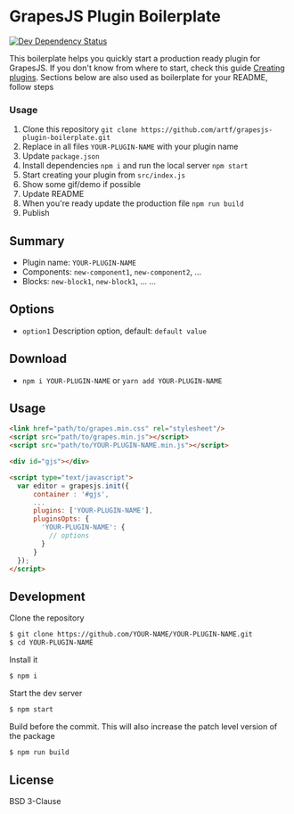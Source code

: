 # GrapesJS Plugin Boilerplate


<span><a href="https://david-dm.org/artf/grapesjs-plugin-boilerplate#info=devDependencies" title="View the status of this project's development dependencies on DavidDM"><img src="https://img.shields.io/david/dev/artf/grapesjs-plugin-boilerplate.svg" alt="Dev Dependency Status" /></a></span>

This boilerplate helps you quickly start a production ready plugin for GrapesJS. If you don't know from where to start, check this guide [Creating plugins](https://github.com/artf/grapesjs/wiki/Creating-plugins). Sections below are also used as boilerplate for your README, follow steps

### Usage
1. Clone this repository `git clone https://github.com/artf/grapesjs-plugin-boilerplate.git`
1. Replace in all files `YOUR-PLUGIN-NAME` with your plugin name
1. Update `package.json`
1. Install dependencies `npm i` and run the local server `npm start`
1. Start creating your plugin from `src/index.js`
1. Show some gif/demo if possible
1. Update README
1. When you're ready update the production file `npm run build`
1. Publish




## Summary

* Plugin name: `YOUR-PLUGIN-NAME`
* Components: `new-component1`, `new-component2`, ...
* Blocks: `new-block1`, `new-block1`, ...
...





## Options

* `option1` Description option, default: `default value`





## Download

* `npm i YOUR-PLUGIN-NAME` or `yarn add YOUR-PLUGIN-NAME`





## Usage

```html
<link href="path/to/grapes.min.css" rel="stylesheet"/>
<script src="path/to/grapes.min.js"></script>
<script src="path/to/YOUR-PLUGIN-NAME.min.js"></script>

<div id="gjs"></div>

<script type="text/javascript">
  var editor = grapesjs.init({
      container : '#gjs',
      ...
      plugins: ['YOUR-PLUGIN-NAME'],
      pluginsOpts: {
        'YOUR-PLUGIN-NAME': {
          // options
        }
      }
  });
</script>
```





## Development

Clone the repository

```sh
$ git clone https://github.com/YOUR-NAME/YOUR-PLUGIN-NAME.git
$ cd YOUR-PLUGIN-NAME
```

Install it

```sh
$ npm i
```

Start the dev server

```sh
$ npm start
```

Build before the commit. This will also increase the patch level version of the package

```sh
$ npm run build
```





## License

BSD 3-Clause
